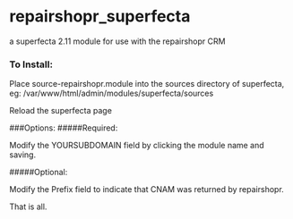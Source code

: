 # repairshopr_superfecta
a superfecta 2.11 module for use with the repairshopr CRM

### To Install:
Place source-repairshopr.module into the sources directory of superfecta, eg: /var/www/html/admin/modules/superfecta/sources

Reload the superfecta page

###Options:
#####Required:

Modify the YOURSUBDOMAIN field by clicking the module name and saving.

#####Optional:

Modify the Prefix field to indicate that CNAM was returned by repairshopr.

That is all.
